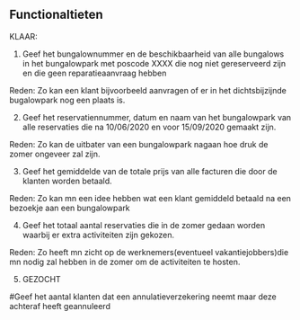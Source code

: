 ## Functionaltieten

KLAAR:

1. Geef het bungalownummer en de beschikbaarheid van alle bungalows in het bungalowpark met
poscode XXXX die nog niet gereserveerd zijn en die geen reparatieaanvraag hebben

Reden: Zo kan een klant bijvoorbeeld aanvragen of er in het dichtsbijzijnde bugalowpark nog een plaats is.


2. Geef het reservatiennummer, datum en naam van het bungalowpark van alle reservaties die na 10/06/2020 en voor 15/09/2020 gemaakt zijn.

Reden: Zo kan de uitbater van een bungalowpark nagaan hoe druk de zomer ongeveer zal zijn.


3. Geef het gemiddelde van de totale prijs van alle facturen die door de klanten worden betaald.

Reden: Zo kan mn een idee hebben wat een klant gemiddeld betaald na een bezoekje aan een bungalowpark



4. Geef het totaal aantal reservaties die in de zomer gedaan worden waarbij er extra activiteiten zijn gekozen.

Reden: Zo heeft mn zicht op de werknemers(eventueel vakantiejobbers)die mn nodig zal hebben in de zomer om de activiteiten te hosten.


5. GEZOCHT


#Geef het aantal klanten dat een annulatieverzekering neemt maar deze achteraf heeft geannuleerd
